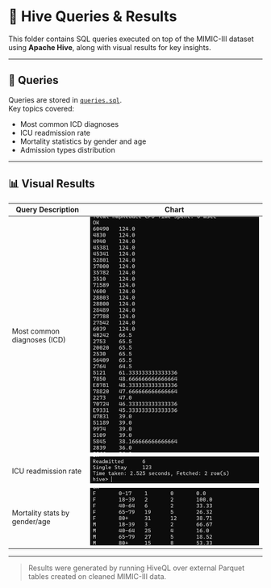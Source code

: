 # 🐝 Hive Queries & Results

This folder contains SQL queries executed on top of the MIMIC-III dataset using **Apache Hive**, along with visual results for key insights.

---

## 📄 Queries

Queries are stored in [`queries.sql`](./queries.sql).  
Key topics covered:

- Most common ICD diagnoses
- ICU readmission rate
- Mortality statistics by gender and age
- Admission types distribution

---

## 📊 Visual Results

| Query Description               | Chart |
|--------------------------------|--------|
| Most common diagnoses (ICD)    | ![Avg Stay](./Hive%20Results/Average%20length%20of%20stay%20per%20diagnosis.png)
| ICU readmission rate           |  ![](./Hive%20Results/Distribution%20of%20ICU%20readmissions.png) |
| Mortality stats by gender/age  | ![](./Hive%20Results/Mortality%20rates%20by%20demographic%20groups.png) |

---

> Results were generated by running HiveQL over external Parquet tables created on cleaned MIMIC-III data.
